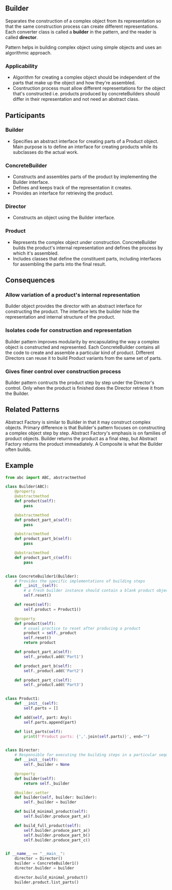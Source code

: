 ## Builder

Separates the construction of a complex object from its representation so that the same construction process can create different representations. Each converter class is called a **builder** in the pattern, and the reader is called **director**.

Pattern helps in building complex object using simple objects and uses an algorithmic approach.

### Applicability

- Algorithm for creating a complex object should be independent of the parts that make up the object and how they're assembled.
- Cosntruction process must allow different representations for the object that's constructed i.e. products produced by concreteBuilders should differ in their representation and not need an abstract class.

## Participants

### Builder

- Specifies an abstract interface for creating parts of a Product object. Main purpose is to define an interface for creating products while its subclasses do the actual work.

### ConcreteBuilder

- Constructs and assembles parts of the product by implementing the Builder interface.
- Defines and keeps track of the representation it creates.
- Provides an interface for retrieving the product.

### Director

- Constructs an object using the Builder interface.

### Product

- Represents the complex object under construction. ConcreteBuilder builds the product's internal representation and defines the process by which it's assembled.
- Includes classes that define the constituent parts, including interfaces for assembling the parts into the final result.

## Consequences

### Allow variation of a product's internal representation

Builder object provides the director with an abstract interface for constructing the product. The interface lets the builder hide the representation and internal structure of the product.

### Isolates code for construction and representation

Builder pattern improves modularity by encapsulating the way a complex object is constructed and represented. Each ConcreteBuilder contains all the code to create and assemble a particular kind of product. Different Directors can reuse it to build Product variants from the same set of parts.

### Gives finer control over construction process

Builder pattern contructs the product step by step under the Director's control. Only when the product is finished does the Director retrieve it from the Builder.

## Related Patterns

Abstract Factory is similar to Builder in that it may construct complex objects. Primary difference is that Builder's pattern focuses on constructing a complex object step by step. Abstract Factory's emphasis is on families of product objects. Builder returns the product as a final step, but Abstract Factory returns the product immeadiately. A Composite is what the Builder often builds.

## Example

```py
from abc import ABC, abstractmethod

class Builder(ABC):
    @property
    @abstractmethod
    def product(self):
        pass

    @abstractmethod
    def product_part_a(self):
        pass

    @abstractmethod
    def product_part_b(self):
        pass

    @abstractmethod
    def product_part_c(self):
        pass


class ConcreteBuilder1(Builder):
    # Provides the specific implementations of building steps
    def __init__(self):
        # a fresh builder instance should contain a blank product object
        self.reset()

    def reset(self):
        self.product = Product1()

    @property
    def product(self):
        # usual practice to reset after producing a product
        product = self._product
        self.reset()
        return product

    def product_part_a(self):
        self._product.add('Part1')

    def product_part_b(self):
        self._product.add('Part2')

    def product_part_c(self):
        self._product.add('Part3')


class Product1:
    def __init__(self):
        self.parts = []

    def add(self, part: Any):
        self.parts.append(part)

    def list_parts(self):
        print(f'Product parts: {','.join(self.parts)}', end="")


class Director:
    # Responsible for executing the building steps in a particular sequence
    def __init__(self):
        self._builder = None

    @property
    def builder(self):
        return self._builder

    @builder.setter
    def builder(self, builder: builder):
        self._builder = builder

    def build_minimal_product(self):
        self.builder.produce_part_a()

    def build_full_product(self):
        self.builder.produce_part_a()
        self.builder.produce_part_b()
        self.builder.produce_part_c()


if __name__ == "__main__":
    director = Director()
    builder = ConcreteBuilder1()
    director.builder = builder

    director.build_minimal_product()
    builder.product.list_parts()
```
